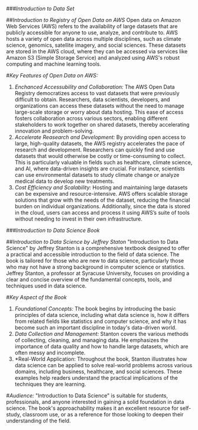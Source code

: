 ###*Introduction to Data Set*

##*Introduction to Registry of Open Data on AWS*
Open data on Amazon Web Services (AWS) refers to the availability of large datasets that are publicly accessible for anyone to use, analyze, and contribute to. AWS hosts a variety of open data across multiple disciplines, such as climate science, genomics, satellite imagery, and social sciences. These datasets are stored in the AWS cloud, where they can be accessed via services like Amazon S3 (Simple Storage Service) and analyzed using AWS's robust computing and machine learning tools.

#*Key Features of Open Data on AWS:*
1. *Enchanced Accessubility and Collaboration:* The AWS Open Data Registry democratizes access to vast datasets that were previously difficult to obtain. Researchers, data scientists, developers, and organizations can access these datasets without the need to manage large-scale storage or worry about data hosting. This ease of access fosters collaboration across various sectors, enabling different stakeholders to work together on shared datasets, thereby accelerating innovation and problem-solving.
2. *Accelerate Reasearch and Development:*  By providing open access to large, high-quality datasets, the AWS registry accelerates the pace of research and development. Researchers can quickly find and use datasets that would otherwise be costly or time-consuming to collect. This is particularly valuable in fields such as healthcare, climate science, and AI, where data-driven insights are crucial. For instance, scientists can use environmental datasets to study climate change or analyze medical data to develop new treatments.
3. *Cost Efficiency and Scalability:* Hosting and maintaining large datasets can be expensive and resource-intensive. AWS offers scalable storage solutions that grow with the needs of the dataset, reducing the financial burden on individual organizations. Additionally, since the data is stored in the cloud, users can access and process it using AWS’s suite of tools without needing to invest in their own infrastructure.

 ###*Introduction to Data Science Book*

 ##*Introduction to Data Science by Jeffrey Staton* 
 "Introduction to Data Science" by Jeffrey Stanton is a comprehensive textbook designed to offer a practical and accessible introduction to the field of data science. The book is tailored for those who are new to data science, particularly those who may not have a strong background in computer science or statistics. Jeffrey Stanton, a professor at Syracuse University, focuses on providing a clear and concise overview of the fundamental concepts, tools, and techniques used in data science.

 #*Key Aspect of the Book*
 1. *Foundational Concepts:* The book begins by introducing the basic principles of data science, including what data science is, how it differs from related fields like statistics and computer science, and why it has become such an important discipline in today's data-driven world.
 2. *Data Collection and Management:*  Stanton covers the various methods of collecting, cleaning, and managing data. He emphasizes the importance of data quality and how to handle large datasets, which are often messy and incomplete.
 3. *Real-World Application: Throughout the book, Stanton illustrates how data science can be applied to solve real-world problems across various domains, including business, healthcare, and social sciences. These examples help readers understand the practical implications of the techniques they are learning.

#*Audience:*
"Introduction to Data Science" is suitable for students, professionals, and anyone interested in gaining a solid foundation in data science. The book's approachability makes it an excellent resource for self-study, classroom use, or as a reference for those looking to deepen their understanding of the field.
